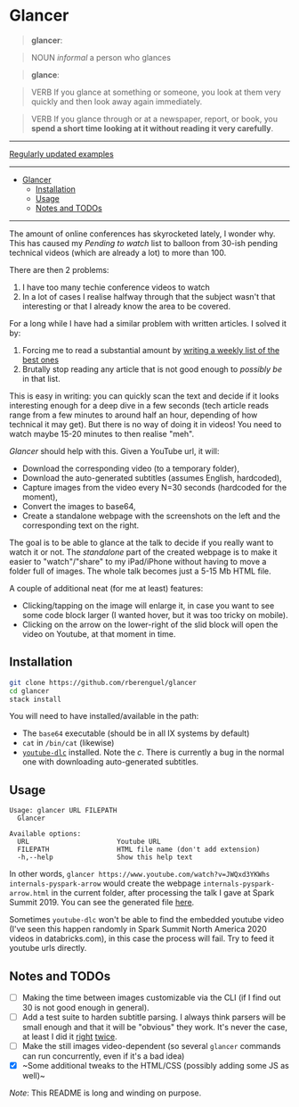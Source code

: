 # Glancer

> **glancer**: 

> NOUN _informal_ a person who glances

> **glance**: 

> VERB If you glance at something or someone, you look at them very quickly and then look away again immediately.

> VERB If you glance through or at a newspaper, report, or book, you **spend a short time looking at it without reading it very carefully**.

---

[Regularly updated examples](https://github.com/rberenguel/glances)

---

- [Glancer](#glancer)
  - [Installation](#installation)
  - [Usage](#usage)
  - [Notes and TODOs](#notes-and-todos)

---

The amount of online conferences has skyrocketed lately, I wonder why. This has caused my _Pending to watch_ list to balloon from 30-ish pending technical videos (which are already a lot) to more than 100.

There are then 2 problems:
1. I have too many techie conference videos to watch
2. In a lot of cases I realise halfway through that the subject wasn't that interesting or that I already know the area to be covered.

For a long while I have had a similar problem with written articles. I solved it by:
1. Forcing me to read a substantial amount by [writing a weekly list of the best ones](https://mostlymaths.net/tags/readings/)
2. Brutally stop reading any article that is not good enough to _possibly be_ in that list.

This is easy in writing: you can quickly scan the text and decide if it looks interesting enough for a deep dive in a few seconds (tech article reads range from a few minutes to around half an hour, depending of how technical it may get). But there is no way of doing it in videos! You need to watch maybe 15-20 minutes to then realise "meh".

_Glancer_ should help with this. Given a YouTube url, it will:
- Download the corresponding video (to a temporary folder),
- Download the auto-generated subtitles (assumes English, hardcoded),
- Capture images from the video every N=30 seconds (hardcoded for the moment),
- Convert the images to base64,
- Create a standalone webpage with the screenshots on the left and the corresponding text on the right.

The goal is to be able to glance at the talk to decide if you really want to watch it or not. The _standalone_ part of the created webpage is to make it easier to "watch"/"share" to my iPad/iPhone without having to move a folder full of images. The whole talk becomes just a 5-15 Mb HTML file.

A couple of additional neat (for me at least) features:
- Clicking/tapping on the image will enlarge it, in case you want to see some code block larger (I wanted hover, but it was too tricky on mobile).
- Clicking on the arrow on the lower-right of the slid block will open the video on Youtube, at that moment in time.

## Installation

```bash
git clone https://github.com/rberenguel/glancer
cd glancer
stack install
```

You will need to have installed/available in the path:

- The `base64` executable (should be in all IX systems by default)
- `cat` in `/bin/cat` (likewise)
- [`youtube-dlc`](https://github.com/blackjack4494/yt-dlc) installed. Note the _c_. There is currently a bug in the normal one with downloading auto-generated subtitles.

## Usage

```
Usage: glancer URL FILEPATH
  Glancer

Available options:
  URL                      Youtube URL
  FILEPATH                 HTML file name (don't add extension)
  -h,--help                Show this help text
```

In other words, `glancer https://www.youtube.com/watch?v=JWQxd3YKWhs internals-pyspark-arrow` would create the webpage `internals-pyspark-arrow.html` in the current folder, after processing the talk I gave at Spark Summit 2019. You can see the generated file [here](https://www.mostlymaths.net/glancer/example/internals-pyspark-arrow.html).

Sometimes `youtube-dlc` won't be able to find the embedded youtube video (I've seen this happen randomly in Spark Summit North America 2020 videos in databricks.com), in this case the process will fail. Try to feed it youtube urls directly.

## Notes and TODOs

- [ ] Making the time between images customizable via the CLI (if I find out 30 is not good enough in general).
- [ ] Add a test suite to harden subtitle parsing. I always think parsers will be small enough and that it will be "obvious" they work. It's never the case, at least I did it [right](https://github.com/rberenguel/haskset/blob/master/test/Spec.hs) [twice](https://github.com/rberenguel/bear-note-graph/blob/master/tests/test_parser.py).
- [ ] Make the still images video-dependent (so several `glancer` commands can run concurrently, even if it's a bad idea)
- [x] ~Some additional tweaks to the HTML/CSS (possibly adding some JS as well)~

_Note_: This README is long and winding on purpose.

